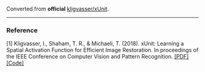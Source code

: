 Converted from **official** [kligvasser/xUnit](https://github.com/kligvasser/xUnit/tree/e12a65b42709f3daf02bee761f5e5f9cf87fe0b7).

---

### Reference
[1] Kligvasser, I., Shaham, T. R., & Michaeli, T. (2018). xUnit: Learning a Spatial Activation Function for Efficient Image Restoration. In proceedings of the IEEE Conference on Computer Vision and Pattern Recognition. [[PDF]](https://tomer.net.technion.ac.il/files/2018/03/xUnit_CameraReady.pdf) [[Code]](https://github.com/kligvasser/xUnit)
